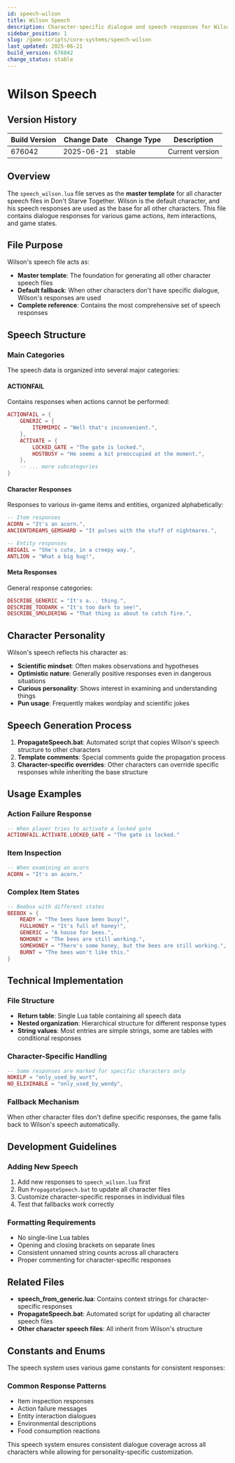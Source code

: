 ```yaml
---
id: speech-wilson
title: Wilson Speech
description: Character-specific dialogue and speech responses for Wilson, the Gentleman Scientist
sidebar_position: 1
slug: /game-scripts/core-systems/speech-wilson
last_updated: 2025-06-21
build_version: 676042
change_status: stable
---
```


# Wilson Speech

## Version History
| Build Version | Change Date | Change Type | Description |
|---|----|----|----|
| 676042 | 2025-06-21 | stable | Current version |

## Overview

The `speech_wilson.lua` file serves as the **master template** for all character speech files in Don't Starve Together. Wilson is the default character, and his speech responses are used as the base for all other characters. This file contains dialogue responses for various game actions, item interactions, and game states.

## File Purpose

Wilson's speech file acts as:
- **Master template**: The foundation for generating all other character speech files
- **Default fallback**: When other characters don't have specific dialogue, Wilson's responses are used
- **Complete reference**: Contains the most comprehensive set of speech responses

## Speech Structure

### Main Categories

The speech data is organized into several major categories:

#### ACTIONFAIL
Contains responses when actions cannot be performed:
```lua
ACTIONFAIL = {
    GENERIC = {
        ITEMMIMIC = "Well that's inconvenient.",
    },
    ACTIVATE = {
        LOCKED_GATE = "The gate is locked.",
        HOSTBUSY = "He seems a bit preoccupied at the moment.",
    },
    -- ... more subcategories
}
```

#### Character Responses
Responses to various in-game items and entities, organized alphabetically:
```lua
-- Item responses
ACORN = "It's an acorn.",
ANCIENTDREAMS_GEMSHARD = "It pulses with the stuff of nightmares.",

-- Entity responses  
ABIGAIL = "She's cute, in a creepy way.",
ANTLION = "What a big bug!",
```

#### Meta Responses
General response categories:
```lua
DESCRIBE_GENERIC = "It's a... thing.",
DESCRIBE_TOODARK = "It's too dark to see!",
DESCRIBE_SMOLDERING = "That thing is about to catch fire.",
```

## Character Personality

Wilson's speech reflects his character as:
- **Scientific mindset**: Often makes observations and hypotheses
- **Optimistic nature**: Generally positive responses even in dangerous situations  
- **Curious personality**: Shows interest in examining and understanding things
- **Pun usage**: Frequently makes wordplay and scientific jokes

## Speech Generation Process

1. **PropagateSpeech.bat**: Automated script that copies Wilson's speech structure to other characters
2. **Template comments**: Special comments guide the propagation process
3. **Character-specific overrides**: Other characters can override specific responses while inheriting the base structure

## Usage Examples

### Action Failure Response
```lua
-- When player tries to activate a locked gate
ACTIONFAIL.ACTIVATE.LOCKED_GATE = "The gate is locked."
```

### Item Inspection
```lua
-- When examining an acorn
ACORN = "It's an acorn."
```

### Complex Item States
```lua
-- Beebox with different states
BEEBOX = {
    READY = "The bees have been busy!",
    FULLHONEY = "It's full of honey!",
    GENERIC = "A house for bees.",
    NOHONEY = "The bees are still working.",
    SOMEHONEY = "There's some honey, but the bees are still working.",
    BURNT = "The bees won't like this."
}
```

## Technical Implementation

### File Structure
- **Return table**: Single Lua table containing all speech data
- **Nested organization**: Hierarchical structure for different response types
- **String values**: Most entries are simple strings, some are tables with conditional responses

### Character-Specific Handling
```lua
-- Some responses are marked for specific characters only
NOKELP = "only_used_by_wurt",
NO_ELIXIRABLE = "only_used_by_wendy",
```

### Fallback Mechanism
When other character files don't define specific responses, the game falls back to Wilson's speech automatically.

## Development Guidelines

### Adding New Speech
1. Add new responses to `speech_wilson.lua` first
2. Run `PropagateSpeech.bat` to update all character files
3. Customize character-specific responses in individual files
4. Test that fallbacks work correctly

### Formatting Requirements
- No single-line Lua tables
- Opening and closing brackets on separate lines
- Consistent unnamed string counts across all characters
- Proper commenting for character-specific responses

## Related Files

- **speech_from_generic.lua**: Contains context strings for character-specific responses
- **PropagateSpeech.bat**: Automated script for updating all character speech files
- **Other character speech files**: All inherit from Wilson's structure

## Constants and Enums

The speech system uses various game constants for consistent responses:

### Common Response Patterns
- Item inspection responses
- Action failure messages  
- Entity interaction dialogues
- Environmental descriptions
- Food consumption reactions

This speech system ensures consistent dialogue coverage across all characters while allowing for personality-specific customization.
